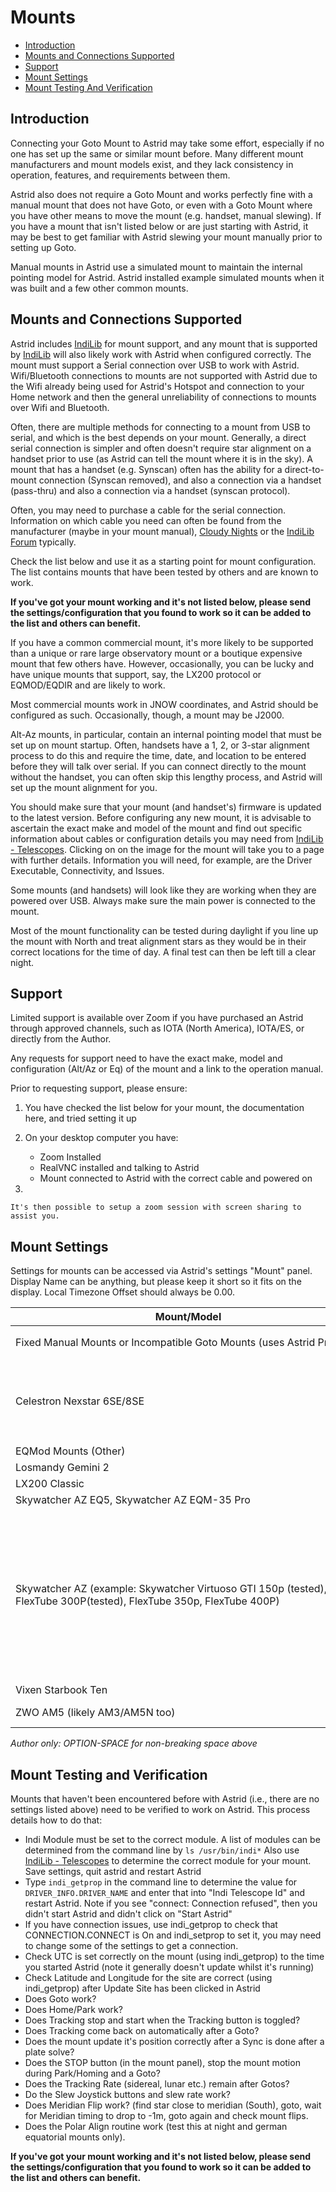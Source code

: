 # Mounts

* [Introduction](#introduction)
* [Mounts and Connections Supported](#mounts-and-connections-supported)
* [Support](#support)
* [Mount Settings](#mount-settings)
* [Mount Testing And Verification](#mount-testing-and-verification)

## Introduction

Connecting your Goto Mount to Astrid may take some effort, especially if no one has set up the same or similar mount before. Many different mount manufacturers and mount models exist, and they lack consistency in operation, features, and requirements between them.

Astrid also does not require a Goto Mount and works perfectly fine with a manual mount that does not have Goto, or even with a Goto Mount where you have other means to move the mount (e.g. handset, manual slewing).  If you have a mount that isn't listed below or are just starting with Astrid, it may be best to get familiar with Astrid slewing your mount manually prior to setting up Goto.

Manual mounts in Astrid use a simulated mount to maintain the internal pointing model for Astrid.  Astrid installed example simulated mounts when it was built and a few other common mounts.

## Mounts and Connections Supported

Astrid includes [IndiLib](indilib.org) for mount support, and any mount that is supported by [IndiLib](indilib.org) will also likely work with Astrid when configured correctly. The mount must support a Serial connection over USB to work with Astrid.  Wifi/Bluetooth connections to mounts are not supported with Astrid due to the Wifi already being used for Astrid's Hotspot and connection to your Home network and then the general unreliability of connections to mounts over Wifi and Bluetooth.

Often, there are multiple methods for connecting to a mount from USB to serial, and which is the best depends on your mount.  Generally, a direct serial connection is simpler and often doesn't require star alignment on a handset prior to use (as Astrid can tell the mount where it is in the sky).  A mount that has a handset (e.g. Synscan) often has the ability for a direct-to-mount connection (Synscan removed), and also a connection via a handset (pass-thru) and also a connection via a handset (synscan protocol).

Often, you may need to purchase a cable for the serial connection. Information on which cable you need can often be found from the manufacturer (maybe in your mount manual), [Cloudy Nights](https://www.cloudynights.com) or the [IndiLib Forum](https://indilib.org/forum.html) typically.

Check the list below and use it as a starting point for mount configuration.  The list contains mounts that have been tested by others and are known to work.  

**If you've got your mount working and it's not listed below, please send the settings/configuration that you found to work so it can be added to the list and others can benefit.**

If you have a common commercial mount, it's more likely to be supported than a unique or rare large observatory mount or a boutique expensive mount that few others have.  However, occasionally, you can be lucky and have unique mounts that support, say, the LX200 protocol or EQMOD/EQDIR and are likely to work.

Most commercial mounts work in JNOW coordinates, and Astrid should be configured as such. Occasionally, though, a mount may be J2000.

Alt-Az mounts, in particular, contain an internal pointing model that must be set up on mount startup. Often, handsets have a 1, 2, or 3-star alignment process to do this and require the time, date, and location to be entered before they will talk over serial. If you can connect directly to the mount without the handset, you can often skip this lengthy process, and Astrid will set up the mount alignment for you.

You should make sure that your mount (and handset's) firmware is updated to the latest version.  Before configuring any new mount, it is advisable to ascertain the exact make and model of the mount and find out specific information about cables or configuration details you may need from [IndiLib - Telescopes](https://indilib.org/devices/mounts.html). Clicking on on the image for the mount will take you to a page with further details.  Information you will need, for example, are the Driver Executable, Connectivity, and Issues.

Some mounts (and handsets) will look like they are working when they are powered over USB. Always make sure the main power is connected to the mount.

Most of the mount functionality can be tested during daylight if you line up the mount with North and treat alignment stars as they would be in their correct locations for the time of day.  A final test can then be left till a clear night.

## Support

Limited support is available over Zoom if you have purchased an Astrid through approved channels, such as IOTA (North America), IOTA/ES, or directly from the Author.

Any requests for support need to have the exact make, model and configuration (Alt/Az or Eq) of the mount and a link to the operation manual.

Prior to requesting support, please ensure:

1. You have checked the list below for your mount, the documentation here, and tried setting it up
2. On your desktop computer you have:
	
	* Zoom Installed
	* RealVNC installed and talking to Astrid
	* Mount connected to Astrid with the correct cable and powered on
3. 

	It's then possible to setup a zoom session with screen sharing to assist you.
	



## Mount Settings

Settings for mounts can be accessed via Astrid's settings "Mount" panel.  Display Name can be anything, but please keep it short so it fits on the display.  Local Timezone Offset should always be 0.00.

| Mount/Model | Tested | Indi Module | Indi Telescope Id | Indi Custom Properties | Indi USB tty | Baud Rate | Mount Alignment Type | Goto Capability | Tracking Capability | Mount is J2000 | Parking Method | Cable | Notes |
| ----------- | ------ | ----------- | ----------------- | ---------------------- | ------------ | --------- | -------------------- | --------------- | ------------------- | -------------- | -------------- | ----- | ----- |
Fixed Manual Mounts or Incompatible Goto Mounts (uses Astrid Prepoint) | Yes | indi\_simulator\_telescope | <code>Telescope Simulator</code> | | /dev/ttyUSB0 | 9600 | altaz | unchecked | unchecked | unchecked | park | None | <code>This is a simulated mount and the default for prepoint, manual mounts, scopes without Goto or Goto mounts where communication isn't supported.</code> |
| Celestron Nexstar 6SE/8SE | Yes | indi\_celestron\_aux | <code>Celestron AUX</code> | <code>Celestron AUX.PORT_TYPE.PORT\_HC\_USB=On;Celestron AUX.CORDWRAP.INDI\_ENABLED=On</code> | /dev/ttyUSB0 | 19200 | altaz | checked | checked | unchecked | park | | <code>IMPORTANT: Power to the mount must be on.  The handset will show text even when not powered as it can get power via the USB, but the mount won't connect. LCD will have red backlight when power to the mount is on.  Mount must be powered on horizontal pointing North. Occasionally when started, mount may need "Try Again" on startup. Nexstar tracking is terrible, it's suggested to use the SE6/SE8 for prepoint goto.  Do not do any star alignment prior to (or after) connecting the mount, it's not required as this bypasses the regular mount firmware.</code> |
| EQMod Mounts (Other) | No | indi\_eqmod\_telescope | <code>EQMod Mount</code> | | /dev/ttyUSB0 | 115200 | eq | checked | checked | unchecked | park | USB Cable | <code>Unplug Synscan</code> |
| Losmandy Gemini 2 | Yes | indi\_lx200gemini | <code>Losmady Gemini</code> | | /dev/ttyACM0 | 9600 | eq | checked | checked | unchecked | park | | Regular A/B USB  <code>See Steve Preston</code> |
| LX200 Classic | Yes | indi\_lx200classic | <code>LX200 Classic</code> | | /dev/ttyUSB0 | 9600 | altaz (should work in eq too) | checked | checked | unchecked | park | [Clearline](https://www.clearline-tech.com/repair-parts/lx200/lx200-usb-adapter.html) | <code>Tracking is permanently on with this mount.</code> |
| Skywatcher AZ EQ5, Skywatcher AZ EQM-35 Pro| Yes | indi\_eqmod\_telescope | <code>EQMod Mount</code> | | /dev/ttyUSB0 | 115200 | eq | checked | checked | unchecked | park | USB Cable | <code>Unplug Synscan</code> |
| Skywatcher AZ (example: Skywatcher Virtuoso GTI 150p (tested), FlexTube 300P(tested), FlexTube 350p, FlexTube 400P) | Yes | indi\_skywatcherAltAzMount | <code>Skywatcher Alt–Az</code> | | /dev/ttyUSB0 | 9600 | altaz | checked | checked | unchecked | park | <code>[RJ12 Control Cable for Skywatcher Az-GTI and AZ-GTE](https://www.amazon.com/gp/product/B08DG7KKNV) / [Sky-Watcher/SynScan USB Adapter for Computer Telescope Control](https://www.amazon.com/Sky-Watcher-S30107-SynScan-USB-Adapter/dp/B09PQR5BHY) - see next column</code> | <code>Power mount on with tube horizontal and pointing north (the park position).  Use EqMod Cable. The EqMod cable must be plugged into the same place the handset plugs into (i.e. instead of the handset) on the mount.  On startup, Astrid will likely say "Failed to connect to mount", just click "Try Again" (this is due to a bug Skywatcher have in their firmware where it won't connect on the first try). These mounts are notoriously inaccurate with the smaller mounts being worse than the larger one, it's recommended to turn the "Tracking" checkbox off in the Mount settings in Astrid, you can still use Goto and Prepoint, but tracking won't be enabled when auto recording starts, preventing the mount from hunting for the first 30 seconds of the recording, or being pushed out of frame.  You may still need to manually enable Tracking (Tracking button in Astrid), to get a plate solve.  Ted says that the RJ12 connection suggested didn't work for him (points to wrong location and doesn't stop slewing) and to use Sky-Watcher SynScan USB Adadpter instead, however Bill and Mark find the Washington RJ12 to work fine, if you have problems, with one, try the other.</code> |
| Vixen Starbook Ten | Yes | indi\_starbook\_ten | <code>Starbook Ten</code> | | /dev/null | 9600 | eq | checked | checked | unchecked | park | ethernet | <code>Connect to ethernet port on Pi. Point Dec West at startup (home position), accept warning about sun, then connect Astrid. Note Park on Starbook Ten often means RA is rotated, it is okay to start a polar alignment from this position.</code> |
| ZWO AM5 (likely AM3/AM5N too) | Yes | indi\_lx200am5 | <code>ZWO AM5</code> | | /dev/tty/ACM0 | 9600 | eq | checked | checked | unchecked | home | Regular A/B USB | |

*Author only: OPTION-SPACE for non-breaking space above*

## Mount Testing and Verification

Mounts that haven't been encountered before with Astrid (i.e., there are no settings listed above) need to be verified to work on Astrid.  This process details how to do that:

* Indi Module must be set to the correct module.  A list of modules can be determined from the command line by <code>ls /usr/bin/indi*</code>  Also use [IndiLib - Telescopes](https://indilib.org/devices/mounts.html) to determine the correct module for your mount.  Save settings, quit astrid and restart Astrid
* Type <code>indi\_getprop</code> in the command line to determine the value for <code>DRIVER\_INFO.DRIVER_NAME</code> and enter that into "Indi Telescope Id" and restart Astrid. Note if you see "connect: Connection refused", then you didn't start Astrid and didn't click on "Start Astrid"
* If you have connection issues, use indi\_getprop to check that CONNECTION.CONNECT is On and indi\_setprop to set it, you may need to change some of the settings to get a connection.
* Check UTC is set correctly on the mount (using indi\_getprop) to the time you started Astrid (note it generally doesn't update whilst it's running)
* Check Latitude and Longitude for the site are correct (using indi\_getprop) after Update Site has been clicked in Astrid
* Does Goto work?
* Does Home/Park work?
* Does Tracking stop and start when the Tracking button is toggled?
* Does Tracking come back on automatically after a Goto?
* Does the mount update it's position correctly after a Sync is done after a plate solve?
* Does the STOP button (in the mount panel), stop the mount motion during Park/Homing and a Goto?
* Does the Tracking Rate (sidereal, lunar etc.) remain after Gotos?
* Do the Slew Joystick buttons and slew rate work?
* Does Meridian Flip work? (find star close to meridian (South), goto, wait for Meridian timing to drop to -1m, goto again and check mount flips.
* Does the Polar Align routine work (test this at night and german equatorial mounts only).

**If you've got your mount working and it's not listed below, please send the settings/configuration that you found to work so it can be added to the list and others can benefit.**
